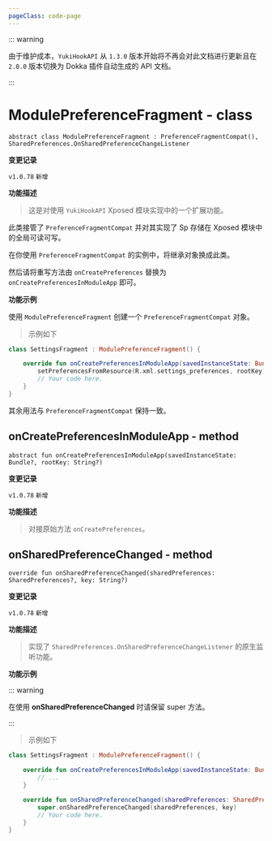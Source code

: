 ```yaml
---
pageClass: code-page
---
```


::: warning

由于维护成本，`YukiHookAPI` 从 `1.3.0` 版本开始将不再会对此文档进行更新且在 `2.0.0` 版本切换为 Dokka 插件自动生成的 API 文档。

:::

# ModulePreferenceFragment <span class="symbol">- class</span>

```kotlin:no-line-numbers
abstract class ModulePreferenceFragment : PreferenceFragmentCompat(), SharedPreferences.OnSharedPreferenceChangeListener
```

**变更记录**

`v1.0.78` `新增`

**功能描述**

> 这是对使用 `YukiHookAPI` Xposed 模块实现中的一个扩展功能。

此类接管了 `PreferenceFragmentCompat` 并对其实现了 Sp 存储在 Xposed 模块中的全局可读可写。

在你使用 `PreferenceFragmentCompat` 的实例中，将继承对象换成此类。

然后请将重写方法由 `onCreatePreferences` 替换为 `onCreatePreferencesInModuleApp` 即可。

**功能示例**

使用 `ModulePreferenceFragment` 创建一个 `PreferenceFragmentCompat` 对象。

> 示例如下

```kotlin
class SettingsFragment : ModulePreferenceFragment() {

    override fun onCreatePreferencesInModuleApp(savedInstanceState: Bundle?, rootKey: String?) {
        setPreferencesFromResource(R.xml.settings_preferences, rootKey)
        // Your code here.
    }
}
```

其余用法与 `PreferenceFragmentCompat` 保持一致。

## onCreatePreferencesInModuleApp <span class="symbol">- method</span>

```kotlin:no-line-numbers
abstract fun onCreatePreferencesInModuleApp(savedInstanceState: Bundle?, rootKey: String?)
```

**变更记录**

`v1.0.78` `新增`

**功能描述**

> 对接原始方法 `onCreatePreferences`。

## onSharedPreferenceChanged <span class="symbol">- method</span>

```kotlin:no-line-numbers
override fun onSharedPreferenceChanged(sharedPreferences: SharedPreferences?, key: String?)
```

**变更记录**

`v1.0.78` `新增`

**功能描述**

> 实现了 `SharedPreferences.OnSharedPreferenceChangeListener` 的原生监听功能。

**功能示例**

::: warning

在使用 **onSharedPreferenceChanged** 时请保留 super 方法。

:::

> 示例如下

```kotlin
class SettingsFragment : ModulePreferenceFragment() {

    override fun onCreatePreferencesInModuleApp(savedInstanceState: Bundle?, rootKey: String?) {
        // ...
    }

    override fun onSharedPreferenceChanged(sharedPreferences: SharedPreferences?, key: String?) {
        super.onSharedPreferenceChanged(sharedPreferences, key)
        // Your code here.
    }
}
```